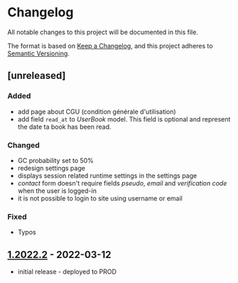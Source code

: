 # Changelog

All notable changes to this project will be documented in this file.

The format is based on [Keep a Changelog],
and this project adheres to [Semantic Versioning].

## [unreleased] 
### Added
- add page about CGU (condition générale d'utilisation)
- add field `read_at` to *UserBook* model. This field is optional and represent the date ta book has been read. 

### Changed
- GC probability set to 50%
- redesign settings page
- displays session related runtime settings in the settings page
- *contact* form doesn't require fields *pseudo*, *email* and *verification code* when the user is logged-in
- it is not possible to login to site using username or email


### Fixed
- Typos


## [1.2022.2] - 2022-03-12
- initial release - deployed to PROD

<!-- Links -->
[keep a changelog]: https://keepachangelog.com/en/1.0.0/
[semantic versioning]: https://semver.org/spec/v2.0.0.html

<!-- Versions -->
[1.2022.2]: https://github.com/raoul2000/my-books-server/releases/tag/1.2022.2